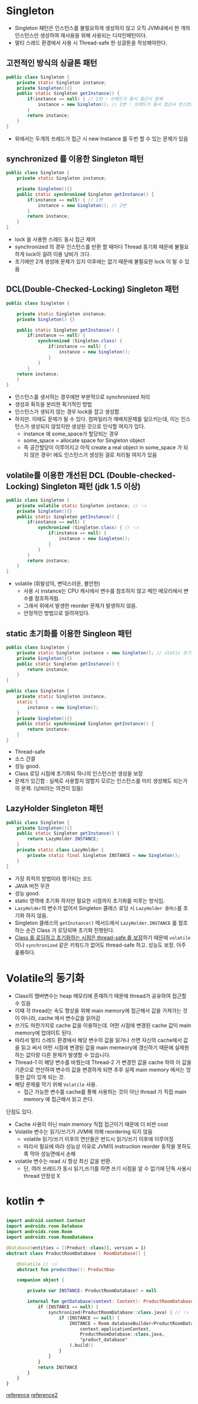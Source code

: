 # Singleton

- Singleton 패턴은 인스턴스를 불필요하게 생성하지 않고 오직 JVM내에서 한 개의 인스턴스만 생성하여 재사용을 위해 사용되는 디자인패턴이다.
- 멀티 스레드 환경에서 사용 시 Thread-safe 한 싱글톤을 작성해야한다.

## 고전적인 방식의 싱글톤 패턴

```java
public class Singleton {
    private static Singleton instance;
    private Singleton(){}
    public static Singleton getInstance() { 
        if(instance == null) { // 1번 : 쓰레드가 동시 접근시 문제 
            instance = new Singleton(); // 2번 : 쓰레드가 동시 접근시 인스턴스 여러번 생성
        } 
        return instance; 
    } 
}
```

- 위에서는 두개의 쓰레드가 접근 시 new Instance 를 두번 할 수 있는 문제가 있음

## synchronized 를 이용한 Singleton 패턴

```java
public class Singleton {
    private static Singleton instance;

    private Singleton(){}
    public static synchronized Singleton getInstance() {
        if(instance == null) { // 1번
            instance = new Singleton(); // 2번
        }
        return instance;
    }
}
```

- lock 을 사용한 스레드 동시 접근 제어
- synchronized 의 경우 인스턴스를 반환 할 때마다 Thread 동기화 때문에 불필요하게 lock이 걸려 이용 낭비가 크다.
- 초기에만 2개 생성에 문제가 있지 이후에는 없기 때문에 불필요한 lock 이 될 수 있음

## DCL(Double-Checked-Locking) Singleton 패턴

```java
public class Singleton {

    private static Singleton instance;
    private Singleton() {}

    public static Singleton getInstance() { 
        if(instance == null) { 
            synchronized (Singleton.class) { 
                if(instance == null) { 
                    instance = new Singleton(); 
                } 
            } 
        } 
    return instance; 
    }
}
```

- 인스턴스를 생서하는 경우에만 부분적으로 synchronized 처리
- 생성과 획득을 분리한 획기적인 방법
- 인스턴스가 생되지 않는 경우 lock을 잡고 생성함.
- 하지만. 이때도 문제가 될 수 있다. 컴파일러가 재배치문제를 일으키는데, 이는 인스턴스가 생성되지 않았지만 생성된 것으로 인식할 여지가 있다.
    - instance 에 some_space가 할당되는 경우
    - some_space = allocate space for Singleton object
    - 즉 공간할당이 이루어지고 아직 create a real object in some_space 가 되지 않은 경우! 에도 인스턴스가 생성된 걸로 처리될 여지가 있음

## volatile를 이용한 개선된 DCL (Double-checked-Locking) Singleton 패턴 (jdk 1.5 이상)

```java
public class Singleton { 
    private volatile static Singleton instance; // 👈
    private Singleton(){}
    public static Singleton getInstance() { 
        if(instance == null) { 
            synchronized (Singleton.class) { // 👈
                if(instance == null) { 
                    instance = new Singleton(); 
                } 
            } 
        } 
        return instance;
    } 
}
```

- volatile (휘발성의, 변덕스러운, 불안한)
  - 사용 시 instance는 CPU 캐시에서 변수를 참조하지 않고 메인 메모리에서 변수를 참조하게됨.
  - 그래서 위에서 발생한 reorder 문제가 발생하지 않음.
  - 안정적인 방법으로 알려져있다.

## static 초기화를 이용한 Singleon 패턴

```java
public class Singleton { 
    private static Singleton instance = new Singleton(); // static 초기화시 바로 할당 
    private Singleton(){} 
    public static Singleton getInstance() { 
        return instance; 
    } 
}
```

```java
public class Singleton { 
    private static Singleton instance; 
    static { 
        instance = new Singleton(); 
    } 
    private Singleton(){} 
    public static synchronized Singleton getInstance() { 
        return instance; 
    } 
}
```

- Thread-safe
- 소스 간결
- 성능 good.
- Class 로딩 시점에 초기화되 하나의 인스턴스만 생성을 보장
- 문제가 있긴함 : 실제로 사용할지 않할지 모르는 인스턴스를 미리 생성해도 되는가의 문제. (낭비라는 의견이 있음)

## LazyHolder Singleton 패턴

```java
public class Singleton { 
    private Singleton(){} 
    public static Singleton getInstance() { 
        return LazyHolder.INSTANCE; 
    } 
    private static class LazyHolder { 
        private static final Singleton INSTANCE = new Singleton(); 
    } 
}
```

- 가장 최적의 방법이라 평가되는 코드
- JAVA 버전 무관
- 성능 good.
- static 영역에 초기화 하지만 필요한 시점까지 초기화를 미루는 방식임.
- `LazyHolder`의 변수가 없어서 Singleton 클래스 로딩 시 `LazyHolder 클래스`를 초기화 하지 않음.
- Singleton 클래스의 `getInstance()` 메서드에서 `LazyHolder.INSTANCE` 를 참조하는 순간 Class 가 로딩되며 초기화 진행된다.
- <u>Class 를 로딩하고 초기화하는 시점은 thread-safe 를 보장</u>하기 때문에 `volatile` 이나 `synchronized` 같은 키워드가 없어도 thread-safe 하고. 성능도 보장. 아주 훌륭하다.

# Volatile의 동기화

- Class의 멤버변수는 heap 메모리에 존재하기 때문에 thread가 공유하여 접근할 수 있음
- 이때 각 thread는 속도 향상을 위해 main memory에 접근해서 값을 가져가는 것이 아니라, cache 에서 변수값을 읽어감
- 쓰기도 마찬가지로 cache 값을 이용하는데. 어떤 시점에 변경된 cache 값이 main memory에 업데이트 된다.
- 따라서 멀티 스레드 환경에서 해당 변수의 값을 읽거나 쓰면 자신의 cache에서 값을 읽고 써서 어떤 시점에 변경된 값을 main memeory에 갱신하기 때문에 실제원하는 값이랑 다른 문제가 발생할 수 있습니다.
- Thread-1 이 해당 변수를 바꿨는데 Thread-2 가 변경전 값을 cache 하여 이 값을 기준으로 연산하여 변수의 값을 변경하게 되면 추후 실제 main memory 에서는 엉뚱한 값이 있게 되는 것.
- 해당 문제를 막기 위해 `Volatile` 사용.
  - 접근 가능한 변수를 cache를 통해 사용하는 것이 아닌 thread 가 직접 main memory 에 접근해서 읽고 쓴다.

단점도 있다.

- Cache 사용이 아닌 main memory 직접 접근이기 때문에 더 비싼 cost
- Volatile 변수는 읽기/쓰기가 JVM에 의해 reordering 되지 않음
  - volatile 읽기/쓰기 이후의 연산들은 반드시 읽기/쓰기 이후에 이루어짐
  - 따라서 필요에 따라 성능상 이유로 JVM의 instruction reorder 동작을 못하도록 막아 성능면에서 손해
- volatile 변수는 read 시 항상 최신 값을 반환.
  - 단, 여러 쓰레드가 동시 읽기,쓰기를 하면 쓰기 시점을 알 수 없기에 단독 사용시 thread 안정성 X

# kotlin ☂️

```kotlin
import android.content.Context
import androidx.room.Database
import androidx.room.Room
import androidx.room.RoomDatabase

@Database(entities = [(Product::class)], version = 1)
abstract class ProductRoomDatabase : RoomDatabase() {

    @Volatile // 👈
    abstract fun productDao(): ProductDao

    companion object {

        private var INSTANCE: ProductRoomDatabase? = null

        internal fun getDatabase(context: Context): ProductRoomDatabase? {
            if (INSTANCE == null) {
                synchronized(ProductRoomDatabase::class.java) { // 👈
                    if (INSTANCE == null) {
                        INSTANCE = Room.databaseBuilder<ProductRoomDatabase>(
                            context.applicationContext,
                            ProductRoomDatabase::class.java,
                            "product_database"
                        ).build()
                    }
                }
            }
            return INSTANCE
        }
    }
}
```

[reference](https://javaplant.tistory.com/21)
[reference2](https://tourspace.tistory.com/163)
